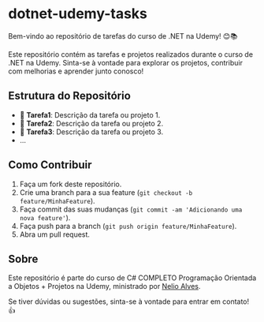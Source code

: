 # dotnet-udemy-tasks

Bem-vindo ao repositório de tarefas do curso de .NET na Udemy! 😊📚

Este repositório contém as tarefas e projetos realizados durante o curso de .NET na Udemy. Sinta-se à vontade para explorar os projetos, contribuir com melhorias e aprender junto conosco!

## Estrutura do Repositório

- 📁 **Tarefa1**: Descrição da tarefa ou projeto 1.
- 📁 **Tarefa2**: Descrição da tarefa ou projeto 2.
- 📁 **Tarefa3**: Descrição da tarefa ou projeto 3.
- ...

## Como Contribuir

1. Faça um fork deste repositório.
2. Crie uma branch para a sua feature (`git checkout -b feature/MinhaFeature`).
3. Faça commit das suas mudanças (`git commit -am 'Adicionando uma nova feature'`).
4. Faça push para a branch (`git push origin feature/MinhaFeature`).
5. Abra um pull request.

## Sobre

Este repositório é parte do curso de C# COMPLETO Programação Orientada a Objetos + Projetos na Udemy, ministrado por [Nelio Alves](https://www.udemy.com/user/nelio-alves/).

Se tiver dúvidas ou sugestões, sinta-se à vontade para entrar em contato! 👍
